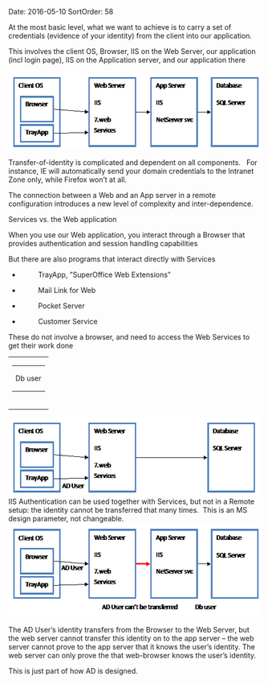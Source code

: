 Date: 2016-05-10
SortOrder: 58

At the most basic level, what we want to achieve is to carry a set of credentials (evidence of your identity) from the client into our application.

This involves the client OS, Browser, IIS on the Web Server, our application (incl login page), IIS on the Application server, and our application there

<img src="../../EW%202010%20Authentication_files/image004.gif" width="572" height="156" />

Transfer-of-identity is complicated and dependent on all components.   For instance, IE will automatically send your domain credentials to the Intranet Zone only, while Firefox won’t at all.

The connection between a Web and an App server in a remote configuration introduces a new level of complexity and inter-dependence.

Services vs. the Web application

When you use our Web application, you interact through a Browser that provides authentication and session handling capabilities

But there are also programs that interact directly with Services

*          TrayApp, ”SuperOffice Web Extensions”

*          Mail Link for Web

*          Pocket Server

*          Customer Service

These do not involve a browser, and need to access the Web Services to get their work done

<table>
<colgroup>
<col width="100%" />
</colgroup>
<tbody>
<tr class="odd">
<td><table>
<colgroup>
<col width="100%" />
</colgroup>
<tbody>
<tr class="odd">
<td><div class="c49">
<p>Db user</p>
</div></td>
</tr>
</tbody>
</table>
 </td>
</tr>
</tbody>
</table>

<img src="../../EW%202010%20Authentication_files/image005.gif" width="572" height="157" />
IIS Authentication can be used together with Services, but not in a Remote setup: the identity cannot be transferred that many times.  This is an MS design parameter, not changeable.

<img src="../../EW%202010%20Authentication_files/image006.gif" width="572" height="187" />

The AD User’s identity transfers from the Browser to the Web Server, but the web server cannot transfer this identity on to the app server – the web server cannot prove to the app server that it knows the user’s identity. The web server can only prove the that web-browser knows the user’s identity.

This is just part of how AD is designed.
